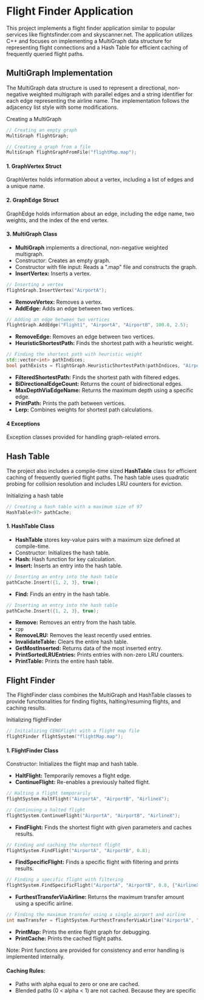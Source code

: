 # Flight Finder Application

This project implements a flight finder application similar to popular services like flightsfinder.com and skyscanner.net. The application utilizes C++ and focuses on implementing a MultiGraph data structure for representing flight connections and a Hash Table for efficient caching of frequently queried flight paths.

## MultiGraph Implementation 

The MultiGraph data structure is used to represent a directional, non-negative weighted multigraph with parallel edges and a string identifier for each edge representing the airline name. The implementation follows the adjacency list style with some modifications.

Creating a MultiGraph

```cpp
// Creating an empty graph
MultiGraph flightGraph;

// Creating a graph from a file
MultiGraph flightGraphFromFile("flightMap.map");
```

#### 1. GraphVertex Struct 
GraphVertex holds information about a vertex, including a list of edges and a unique name.
#### 2. GraphEdge Struct
GraphEdge holds information about an edge, including the edge name, two weights, and the index of the end vertex. 
#### 3. MultiGraph Class
+ **MultiGraph** implements a directional, non-negative weighted multigraph.
+ Constructor: Creates an empty graph.
+ Constructor with file input: Reads a ".map" file and constructs the graph.
+ **InsertVertex:** Inserts a vertex.
```cpp
// Inserting a vertex
flightGraph.InsertVertex("AirportA");
```
+ **RemoveVertex:** Removes a vertex.
+ **AddEdge:** Adds an edge between two vertices.
```cpp
// Adding an edge between two vertices
flightGraph.AddEdge("Flight1", "AirportA", "AirportB", 100.0, 2.5);
```
+ **RemoveEdge:** Removes an edge between two vertices.
+ **HeuristicShortestPath:** Finds the shortest path with a heuristic weight.
```cpp
// Finding the shortest path with heuristic weight
std::vector<int> pathIndices;
bool pathExists = flightGraph.HeuristicShortestPath(pathIndices, "AirportA", "AirportB", 0.3);
```
+ **FilteredShortestPath:** Finds the shortest path with filtered edges.
+ **BiDirectionalEdgeCount:** Returns the count of bidirectional edges.
+ **MaxDepthViaEdgeName:** Returns the maximum depth using a specific edge.
+ **PrintPath:** Prints the path between vertices.
+ **Lerp:** Combines weights for shortest path calculations.
#### 4 Exceptions
Exception classes provided for handling graph-related errors.

## Hash Table
The project also includes a compile-time sized **HashTable** class for efficient caching of frequently queried flight paths. The hash table uses quadratic probing for collision resolution and includes LRU counters for eviction.

Initializing a hash table
```cpp
// Creating a hash table with a maximum size of 97
HashTable<97> pathCache;
```
#### 1. HashTable Class
+ **HashTable** stores key-value pairs with a maximum size defined at compile-time.
+ Constructor: Initializes the hash table.
+ **Hash:** Hash function for key calculation.
+ **Insert:** Inserts an entry into the hash table.
```cpp
// Inserting an entry into the hash table
pathCache.Insert({1, 2, 3}, true);
```
+ **Find:** Finds an entry in the hash table.
 ```cpp 
 // Inserting an entry into the hash table
pathCache.Insert({1, 2, 3}, true);
```
+ **Remove:** Removes an entry from the hash table.
+ ```cpp```
+ **RemoveLRU:** Removes the least recently used entries.
+ **InvalidateTable:** Clears the entire hash table.
+ **GetMostInserted:** Returns data of the most inserted entry.
+ **PrintSortedLRUEntries:** Prints entries with non-zero LRU counters.
+ **PrintTable:** Prints the entire hash table.
## Flight Finder 
The FlightFinder class combines the MultiGraph and HashTable classes to provide functionalities for finding flights, halting/resuming flights, and caching results.

Initializing flightFinder

```cpp
// Initializing CENGFlight with a flight map file
flightFinder flightSystem("flightMap.map");
```
#### 1. FlightFinder Class
Constructor: Initializes the flight map and hash table.
+ **HaltFlight:** Temporarily removes a flight edge.
+ **ContinueFlight:** Re-enables a previously halted flight.
 ```cpp
 // Halting a flight temporarily
flightSystem.HaltFlight("AirportA", "AirportB", "AirlineX");

// Continuing a halted flight
flightSystem.ContinueFlight("AirportA", "AirportB", "AirlineX");
```
+ **FindFlight:** Finds the shortest flight with given parameters and caches results.
 ```cpp
 // Finding and caching the shortest flight
flightSystem.FindFlight("AirportA", "AirportB", 0.8);
 ```
+ **FindSpecificFlight:** Finds a specific flight with filtering and prints results.
```cpp
// Finding a specific flight with filtering
flightSystem.FindSpecificFlight("AirportA", "AirportB", 0.8, {"AirlineX", "AirlineY"});
```
+ **FurthestTransferViaAirline:** Returns the maximum transfer amount using a specific airline.
```cpp
// Finding the maximum transfer using a single airport and airline
int maxTransfer = flightSystem.FurthestTransferViaAirline("AirportA", "AirlineX");
```
+ **PrintMap:** Prints the entire flight graph for debugging.
+ **PrintCache:** Prints the cached flight paths.

Note: Print functions are provided for consistency and error handling is implemented internally.

#### Caching Rules: 
+ Paths with alpha equal to zero or one are cached.
+ Blended paths (0 < alpha < 1) are not cached. Because they are specific
